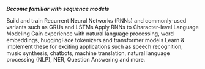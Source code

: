 ***Become familiar with sequence models***

Build and train Recurrent Neural Networks (RNNs) and commonly-used variants such as GRUs and LSTMs
Apply RNNs to Character-level Language Modeling
Gain experience with natural language processing, word embeddings, huggingFace tokenizers and transformer models
Learn & implement these for exciting applications such as speech recognition, music synthesis, chatbots, machine translation, natural language processing (NLP), NER, Question Answering and more.
